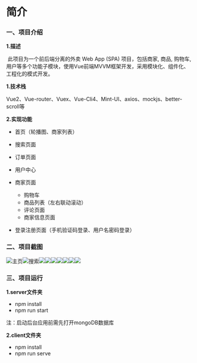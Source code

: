# 简介

### 一、项目介绍

**1.描述**

​        此项目为一个前后端分离的外卖 Web App (SPA) 项目，包括商家, 商品, 购物车, 用户等多个功能子模块，使用Vue前端MVVM框架开发，采用模块化、组件化、工程化的模式开发。

**1.技术栈**

Vue2、Vue-router、Vuex、Vue-Cli4、Mint-UI、axios、mockjs、better-scroll等

**2.实现功能**

* 首页（轮播图、商家列表）
* 搜索页面
* 订单页面
* 用户中心
* 商家页面
  * 购物车
  * 商品列表（左右联动滚动）
  * 评论页面
  * 商家信息页面

* 登录注册页面（手机验证码登录、用户名密码登录）

### 二、项目截图

![主页](./images/home.png)![搜索](./images/search.png)![](./images/order.png)![](./images/profile.png)![](./images/login_phone.png)![](./images/login_pwd.png)![](./images/shop_menu.png)![](./images/shop_comment.png)![](./images/shop_info.png)

### 三、项目运行

**1.server文件夹**

* npm install
* npm run start

注：启动后台应用前需先打开mongoDB数据库

**2.client文件夹**

* npm install
* npm run serve
